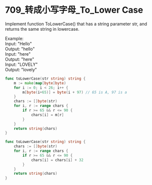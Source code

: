 # 709_转成小写字母_To_Lower Case
Implement function ToLowerCase() that has a string parameter str, and returns the same string in lowercase.

Example:  
Input: "Hello"  
Output: "hello"  
Input: "here"  
Output: "here"  
Input: "LOVELY"  
Output: "lovely"

```go
func toLowerCase(str string) string {
	m := make(map[byte]byte)
	for i := 0; i < 26; i++ {
		m[byte(i+65)] = byte(i + 97) // 65 is A, 97 is a
	}
	chars := []byte(str)
	for i, r := range chars {
		if r >= 65 && r <= 90 {
			chars[i] = m[r]
		}
	}
	return string(chars)
}
```

```go
func toLowerCase(str string) string {
	chars := []byte(str)
	for i, r := range chars {
		if r >= 65 && r <= 90 {
			chars[i] = chars[i] + 32
		}
	}
	return string(chars)
}
```